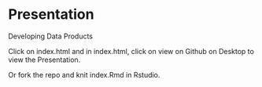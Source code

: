 # Presentation
Developing Data Products


Click on index.html and in index.html, click on view on Github on Desktop to view the Presentation. 

Or fork the repo and knit index.Rmd in Rstudio.
